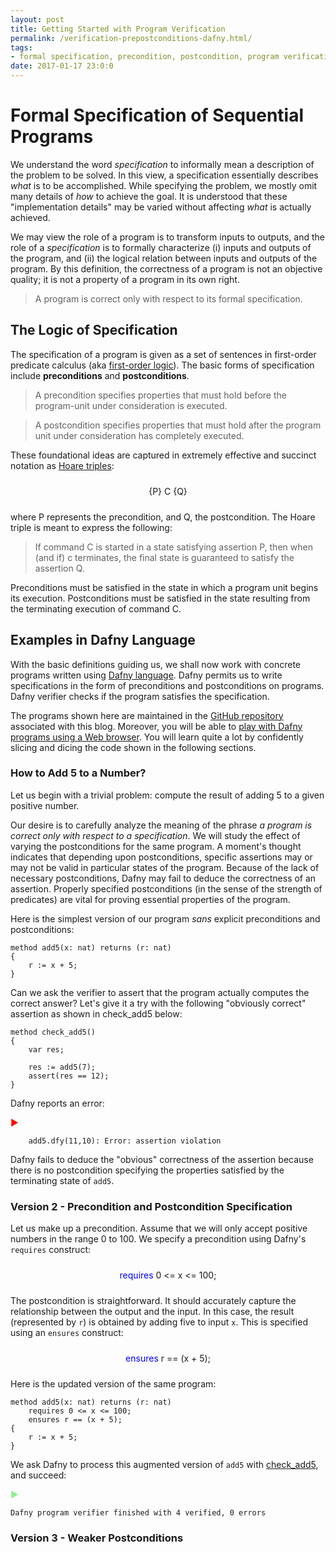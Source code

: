 ```yaml
---
layout: post
title: Getting Started with Program Verification
permalink: /verification-prepostconditions-dafny.html/
tags:
- formal specification, precondition, postcondition, program verification, Dafny  
date: 2017-01-17 23:0:0
---
```


# Formal Specification of Sequential Programs
We understand the word *specification* to informally mean a description of the problem to be solved. In this view, a specification essentially describes *what* is to be accomplished. While specifying the problem, we mostly omit many details of *how* to achieve the goal. It is understood that these "implementation details" may be varied without affecting *what* is actually achieved.

We may view the role of a program is to transform inputs to outputs, and the role of a *specification* is to formally characterize (i) inputs and outputs of the program, and (ii) the logical relation between inputs and outputs of the program. By this definition, the correctness of a program is not an objective quality; it is not a property of a program in its own right. 

>A program is correct only with respect to its formal specification.

## The Logic of Specification
The specification of a program is given as a set of sentences in first-order predicate calculus (aka [first-order logic][first-order-logic]). The basic forms of specification include **preconditions** and **postconditions**. 

> A precondition specifies properties that must hold before the program-unit under consideration is executed.

> A postcondition specifies properties that must hold after the program unit under consideration has completely executed.

These foundational ideas are captured in extremely effective and succinct notation as [Hoare triples][hoare-triple]:
  <div style='text-align: center; margin: 1.5rem auto;'>{P} C {Q}</div>
where P represents the precondition, and Q, the postcondition. The Hoare triple is meant to express the following:

>If command C is started in a state satisfying assertion P, then when (and if) c terminates, the final state is guaranteed to satisfy the assertion Q.

Preconditions must be satisfied in the state in which a program unit begins its execution. Postconditions must be satisfied in the state resulting from the terminating execution of command C.


## Examples in Dafny Language
With the basic definitions guiding us, we shall now work with concrete programs written using [Dafny language][dafny-lang]. Dafny permits us to write specifications in the form of preconditions and postconditions on programs. Dafny verifier checks if the program satisfies the specification. 

The programs shown here are maintained in the [GitHub repository][github-dp-program-verification] associated with this blog. Moreover, you will be able to [play with Dafny programs using a Web browser][dafny-rise4fun]. You will learn quite a lot by confidently slicing and dicing the code shown in the following sections.

### How to Add 5 to a Number?
Let us begin with a trivial problem: compute the result of adding 5 to a given positive number. 

Our desire is to carefully analyze the meaning of the phrase *a program is correct only with respect to a specification*. We will study the effect of varying the postconditions for the same program. A moment's thought indicates that depending upon postconditions, specific assertions may or may not be valid in particular states of the program. Because of the lack of necessary postconditions, Dafny may fail to deduce the correctness of an assertion. Properly specified postconditions (in the sense of the strength of predicates) are vital for proving essential properties of the program.

Here is the simplest version of our program *sans* explicit preconditions and postconditions:

```
method add5(x: nat) returns (r: nat)
{
    r := x + 5;
}
```

Can we ask the verifier to assert that the program actually computes the correct answer? Let's give it a try with the following "obviously correct" assertion as shown in <a name="check-add5">check_add5</a> below:  

```
method check_add5()
{
    var res;

    res := add5(7);
    assert(res == 12);
}
```

Dafny reports an error:


<span style="color:red;">&#9654;</span>
```
    add5.dfy(11,10): Error: assertion violation
```

Dafny fails to deduce the "obvious" correctness of the assertion because there is no postcondition specifying the properties satisfied by the terminating state of `add5`. 

### Version 2 - Precondition and Postcondition Specification
Let us make up a precondition. Assume that we will only accept positive numbers in the range 0 to 100. We specify a precondition using Dafny's `requires` construct:
<div style='text-align: center; margin: 1.5rem auto;'><span style='color: blue;'> requires</span> 0 <= x <= 100;</div>

The postcondition is straightforward. It should accurately capture the relationship between the output and the input. In this case, the result (represented by `r`) is obtained by adding five to input `x`. This is specified using an `ensures` construct:
<div style='text-align: center; margin: 1.5rem auto;'><span style='color: blue;'> ensures</span> r == (x + 5);</div>


Here is the updated version of the same program:   

```
method add5(x: nat) returns (r: nat)
    requires 0 <= x <= 100;
    ensures r == (x + 5);
{
    r := x + 5;
}
```

We ask Dafny to process this augmented version of `add5` with <a href="./#check-add5">check_add5</a>, and succeed:

<span style="color:lightgreen;">&#9654;</span>
```
Dafny program verifier finished with 4 verified, 0 errors
```

### Version 3 -  Weaker Postconditions



[first-order-logic]: https://en.wikipedia.org/wiki/First-order_logic
[hoare-triple]: https://en.wikipedia.org/wiki/Hoare_logic#Hoare_triple
[for-all-x]: http://www.fecundity.com/logic/
[dafny-lang]: https://www.microsoft.com/en-us/research/project/dafny-a-language-and-program-verifier-for-functional-correctness/
[dafny-rise4fun]: http://rise4fun.com/dafny/
[github-dp-program-verification]: https://github.com/dischargedpremise/program-verification/tree/master/dafny/intro

